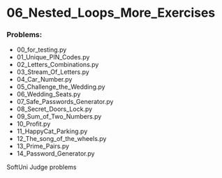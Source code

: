 # 06_Nested_Loops_More_Exercises

### Problems:
- 00_for_testing.py
- 01_Unique_PIN_Codes.py
- 02_Letters_Combinations.py
- 03_Stream_Of_Letters.py
- 04_Car_Number.py
- 05_Challenge_the_Wedding.py
- 06_Wedding_Seats.py
- 07_Safe_Passwords_Generator.py
- 08_Secret_Doors_Lock.py
- 09_Sum_of_Two_Numbers.py
- 10_Profit.py
- 11_HappyCat_Parking.py
- 12_The_song_of_the_wheels.py
- 13_Prime_Pairs.py
- 14_Password_Generator.py


SoftUni Judge problems
